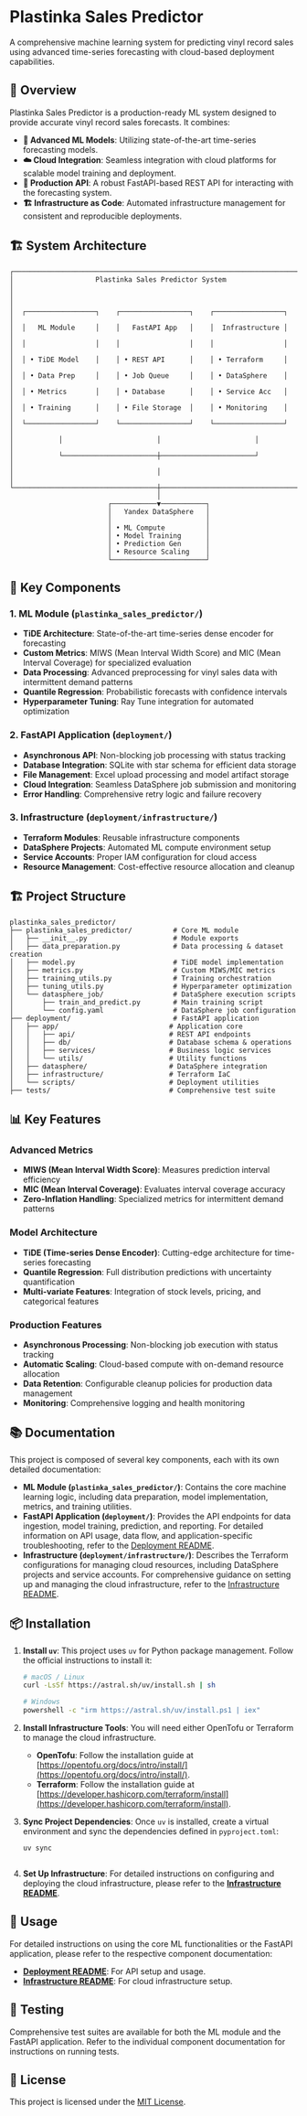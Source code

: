 # Plastinka Sales Predictor

A comprehensive machine learning system for predicting vinyl record sales using advanced time-series forecasting with cloud-based deployment capabilities.

## 🎯 Overview

Plastinka Sales Predictor is a production-ready ML system designed to provide accurate vinyl record sales forecasts. It combines:

- **🧠 Advanced ML Models**: Utilizing state-of-the-art time-series forecasting models.
- **☁️ Cloud Integration**: Seamless integration with cloud platforms for scalable model training and deployment.
- **🚀 Production API**: A robust FastAPI-based REST API for interacting with the forecasting system.
- **🏗️ Infrastructure as Code**: Automated infrastructure management for consistent and reproducible deployments.

## 🏗️ System Architecture

```
┌─────────────────────────────────────────────────────────────────────────────┐
│                    Plastinka Sales Predictor System                         │
│                                                                             │
│  ┌─────────────────┐    ┌─────────────────┐    ┌─────────────────┐          │
│  │   ML Module     │    │   FastAPI App   │    │  Infrastructure │          │
│  │                 │    │                 │    │                 │          │
│  │ • TiDE Model    │    │ • REST API      │    │ • Terraform     │          │
│  │ • Data Prep     │    │ • Job Queue     │    │ • DataSphere    │          │
│  │ • Metrics       │    │ • Database      │    │ • Service Acc   │          │
│  │ • Training      │    │ • File Storage  │    │ • Monitoring    │          │
│  └─────────────────┘    └─────────────────┘    └─────────────────┘          │
│           │                       │                       │                 │
│           └───────────────────────┼───────────────────────┘                 │
│                                   │                                         │
└───────────────────────────────────┼─────────────────────────────────────────┘
                                    │
                        ┌───────────▼───────────┐
                        │   Yandex DataSphere   │
                        │                       │
                        │ • ML Compute          │
                        │ • Model Training      │
                        │ • Prediction Gen      │
                        │ • Resource Scaling    │
                        └───────────────────────┘
```

## 🔧 Key Components

### 1. ML Module (`plastinka_sales_predictor/`)
- **TiDE Architecture**: State-of-the-art time-series dense encoder for forecasting
- **Custom Metrics**: MIWS (Mean Interval Width Score) and MIC (Mean Interval Coverage) for specialized evaluation
- **Data Processing**: Advanced preprocessing for vinyl sales data with intermittent demand patterns
- **Quantile Regression**: Probabilistic forecasts with confidence intervals
- **Hyperparameter Tuning**: Ray Tune integration for automated optimization

### 2. FastAPI Application (`deployment/`)
- **Asynchronous API**: Non-blocking job processing with status tracking
- **Database Integration**: SQLite with star schema for efficient data storage
- **File Management**: Excel upload processing and model artifact storage
- **Cloud Integration**: Seamless DataSphere job submission and monitoring
- **Error Handling**: Comprehensive retry logic and failure recovery

### 3. Infrastructure (`deployment/infrastructure/`)
- **Terraform Modules**: Reusable infrastructure components
- **DataSphere Projects**: Automated ML compute environment setup
- **Service Accounts**: Proper IAM configuration for cloud access
- **Resource Management**: Cost-effective resource allocation and cleanup

## 🏗️ Project Structure

```
plastinka_sales_predictor/
├── plastinka_sales_predictor/          # Core ML module
│   ├── __init__.py                     # Module exports
│   ├── data_preparation.py             # Data processing & dataset creation
│   ├── model.py                        # TiDE model implementation
│   ├── metrics.py                      # Custom MIWS/MIC metrics
│   ├── training_utils.py               # Training orchestration
│   ├── tuning_utils.py                 # Hyperparameter optimization
│   └── datasphere_job/                 # DataSphere execution scripts
│       ├── train_and_predict.py        # Main training script
│       └── config.yaml                 # DataSphere job configuration
├── deployment/                         # FastAPI application
│   ├── app/                           # Application core
│   │   ├── api/                       # REST API endpoints
│   │   ├── db/                        # Database schema & operations
│   │   ├── services/                  # Business logic services
│   │   └── utils/                     # Utility functions
│   ├── datasphere/                    # DataSphere integration
│   ├── infrastructure/                # Terraform IaC
│   └── scripts/                       # Deployment utilities
├── tests/                             # Comprehensive test suite
```

## 📊 Key Features

### Advanced Metrics
- **MIWS (Mean Interval Width Score)**: Measures prediction interval efficiency
- **MIC (Mean Interval Coverage)**: Evaluates interval coverage accuracy
- **Zero-Inflation Handling**: Specialized metrics for intermittent demand patterns

### Model Architecture
- **TiDE (Time-series Dense Encoder)**: Cutting-edge architecture for time-series forecasting
- **Quantile Regression**: Full distribution predictions with uncertainty quantification
- **Multi-variate Features**: Integration of stock levels, pricing, and categorical features

### Production Features
- **Asynchronous Processing**: Non-blocking job execution with status tracking
- **Automatic Scaling**: Cloud-based compute with on-demand resource allocation
- **Data Retention**: Configurable cleanup policies for production data management
- **Monitoring**: Comprehensive logging and health monitoring


## 📚 Documentation

This project is composed of several key components, each with its own detailed documentation:

- **ML Module (`plastinka_sales_predictor/`)**: Contains the core machine learning logic, including data preparation, model implementation, metrics, and training utilities.
- **FastAPI Application (`deployment/`)**: Provides the API endpoints for data ingestion, model training, prediction, and reporting. For detailed information on API usage, data flow, and application-specific troubleshooting, refer to the [Deployment README](deployment/README.md).
- **Infrastructure (`deployment/infrastructure/`)**: Describes the Terraform configurations for managing cloud resources, including DataSphere projects and service accounts. For comprehensive guidance on setting up and managing the cloud infrastructure, refer to the [Infrastructure README](deployment/infrastructure/README.md).

## 📦 Installation

1.  **Install `uv`**:
    This project uses `uv` for Python package management. Follow the official instructions to install it:
    ```bash
    # macOS / Linux
    curl -LsSf https://astral.sh/uv/install.sh | sh

    # Windows
    powershell -c "irm https://astral.sh/uv/install.ps1 | iex"
    ```

2.  **Install Infrastructure Tools**:
    You will need either OpenTofu or Terraform to manage the cloud infrastructure.
    - **OpenTofu**: Follow the installation guide at [https://opentofu.org/docs/intro/install/](https://opentofu.org/docs/intro/install/).
    - **Terraform**: Follow the installation guide at [https://developer.hashicorp.com/terraform/install](https://developer.hashicorp.com/terraform/install).

3.  **Sync Project Dependencies**:
    Once `uv` is installed, create a virtual environment and sync the dependencies defined in `pyproject.toml`:
    ```bash
    uv sync
    ```
    ```

4.  **Set Up Infrastructure**:
    For detailed instructions on configuring and deploying the cloud infrastructure, please refer to the **[Infrastructure README](deployment/infrastructure/README.md)**.

## 🚀 Usage

For detailed instructions on using the core ML functionalities or the FastAPI application, please refer to the respective component documentation:

- **[Deployment README](deployment/README.md)**: For API setup and usage.
- **[Infrastructure README](deployment/infrastructure/README.md)**: For cloud infrastructure setup.

## 🧪 Testing

Comprehensive test suites are available for both the ML module and the FastAPI application. Refer to the individual component documentation for instructions on running tests.

## 📄 License

This project is licensed under the [MIT License](LICENSE).



